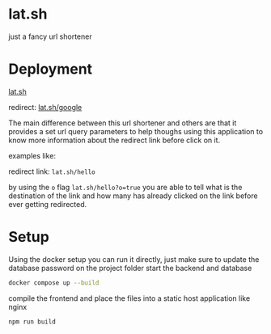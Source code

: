 # lat.sh
just a fancy url shortener

# Deployment
[lat.sh](https://lat.sh)

redirect:
[lat.sh/google](https://lat.sh/google)

The main difference between this url shortener and others are that it provides a set url query parameters to help thoughs using this application to know more information about the redirect link before click on it.

examples like:

redirect link: `lat.sh/hello`

by using the `o` flag
`lat.sh/hello?o=true` you are able to tell what is the destination of the link and how many has already clicked on the link before ever getting redirected.

# Setup
Using the docker setup you can run it directly, just make sure to update the database password
on the project folder start the backend and database
```bash
docker compose up --build
```

compile the frontend and place the files into a static host application like nginx
```bash
npm run build
```
